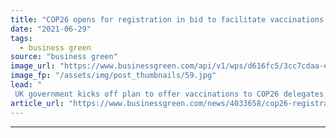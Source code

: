 ```yaml
---
title: "COP26 opens for registration in bid to facilitate vaccinations for delegates"
date: "2021-06-29"
tags: 
  - business green
source: "business green"
image_url: "https://www.businessgreen.com/api/v1/wps/d616fc5/3cc7cdaa-e3b9-435f-9a6e-b0cc21155dc7/1/4-Robert-Alston-COP26-volunteer-ambassador-COP077-185x114.jpg"
image_fp: "/assets/img/post_thumbnails/59.jpg"
lead: "
 UK government kicks off plan to offer vaccinations to COP26 delegates, as participants, observers, and media invited to apply for accreditation to crucial COP26 climate summit ..."
article_url: "https://www.businessgreen.com/news/4033658/cop26-registration-bid-facilitate-vaccinations-delegates"
---
```


---
